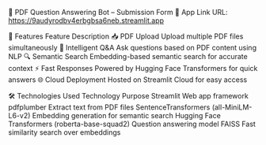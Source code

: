 📄 PDF Question Answering Bot – Submission Form
🔗 App Link
URL: https://9audyrodbv4erbgbsa6neb.streamlit.app

🚀 Features
Feature	Description
📥 PDF Upload	Upload multiple PDF files simultaneously
🧠 Intelligent Q&A	Ask questions based on PDF content using NLP
🔍 Semantic Search	Embedding-based semantic search for accurate context
⚡ Fast Responses	Powered by Hugging Face Transformers for quick answers
🌐 Cloud Deployment	Hosted on Streamlit Cloud for easy access

🛠️ Technologies Used
Technology	Purpose
Streamlit	Web app framework
pdfplumber	Extract text from PDF files
SentenceTransformers (all-MiniLM-L6-v2)	Embedding generation for semantic search
Hugging Face Transformers (roberta-base-squad2)	Question answering model
FAISS	Fast similarity search over embeddings
